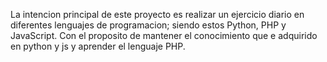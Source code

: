 La intencion principal de este proyecto es realizar un ejercicio diario en diferentes lenguajes de programacion; siendo estos Python, PHP y JavaScript. Con el proposito de mantener el conocimiento que e adquirido en python y js y aprender el lenguaje PHP. 